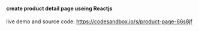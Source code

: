 #### create product detail page useing Reactjs

live demo and source code: https://codesandbox.io/s/product-page-66s8jf
